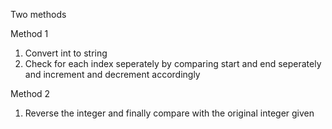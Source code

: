 ​Two methods 

Method 1
1) Convert int to string 
2) Check for each index seperately by comparing start and end seperately and increment and decrement accordingly

Method 2
1) Reverse the integer and finally compare with the original integer given 
